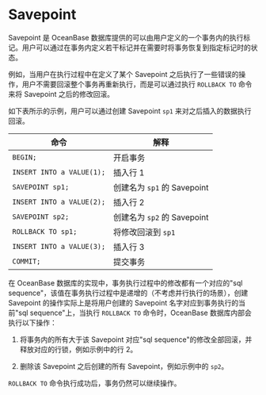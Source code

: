 Savepoint 
==============================

Savepoint 是 OceanBase 数据库提供的可以由用户定义的一个事务内的执行标记。用户可以通过在事务内定义若干标记并在需要时将事务恢复到指定标记时的状态。

例如，当用户在执行过程中在定义了某个 Savepoint 之后执行了一些错误的操作，用户不需要回滚整个事务再重新执行，而是可以通过执行 `ROLLBACK TO` 命令来将 Savepoint 之后的修改回滚。

如下表所示的示例，用户可以通过创建 Savepoint `sp1` 来对之后插入的数据执行回滚。


|            命令             |           解释           |
|---------------------------|------------------------|
| `BEGIN;`                  | 开启事务                   |
| `INSERT INTO a VALUE(1);` | 插入行 1                  |
| `SAVEPOINT sp1;`          | 创建名为 `sp1` 的 Savepoint |
| `INSERT INTO a VALUE(2);` | 插入行 2                  |
| `SAVEPOINT sp2;`          | 创建名为 `sp2` 的 Savepoint |
| `ROLLBACK TO sp1;`        | 将修改回滚到 `sp1`           |
| `INSERT INTO a VALUE(3);` | 插入行 3                  |
| `COMMIT;`                 | 提交事务                   |



在 OceanBase 数据库的实现中，事务执行过程中的修改都有一个对应的"sql sequence"，该值在事务执行过程中是递增的（不考虑并行执行的场景），创建 Savepoint 的操作实际上是将用户创建的 Savepoint 名字对应到事务执行的当前"sql sequence"上，当执行 `ROLLBACK TO` 命令时，OceanBase 数据库内部会执行以下操作：

1. 将事务内的所有大于该 Savepoint 对应"sql sequence"的修改全部回滚，并释放对应的行锁，例如示例中的行 2。

   

2. 删除该 Savepoint 之后创建的所有 Savepoint，例如示例中的 `sp2`。

   




`ROLLBACK TO` 命令执行成功后，事务仍然可以继续操作。
